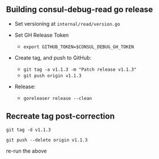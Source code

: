 ## Building consul-debug-read go release

* Set versioning at `internal/read/version.go`

* Set GH Release Token
  * `export GITHUB_TOKEN=$CONSUL_DEBUG_GH_TOKEN`

* Create tag, and push to GitHub: 
  * `git tag -a v1.1.3 -m "Patch release v1.1.3"`
  * `git push origin v1.1.3`

* Release:
  * `goreleaser release --clean`



## Recreate tag post-correction

`git tag -d v1.1.3`

`git push --delete origin v1.1.3 `

re-run the above